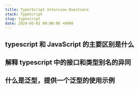 ```yaml
---
title: TyperScript Interview Questions
stack: TypeScript
slug: typescript
date: 2024-05-01 00:00:00 +0000
---
```


## typescript 和 JavaScript 的主要区别是什么

## 解释 typescript 中的接口和类型别名的异同

## 什么是泛型，提供一个泛型的使用示例
